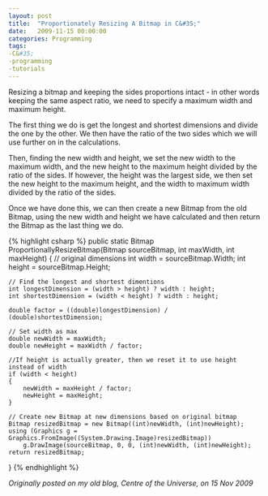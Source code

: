```yaml
---
layout: post
title:  "Proportionately Resizing A Bitmap in C&#35;"
date:   2009-11-15 00:00:00
categories: Programming
tags:
-C&#35;
-programming
-tutorials
---
```


Resizing a bitmap and keeping the sides proportions intact - in other words keeping the same aspect ratio, we need to specify a maximum width and maximum height.

The first thing we do is get the longest and shortest dimensions and divide the one by the other. We then have the ratio of the two sides which we will use further on in the calculations. 

Then, finding the new width and height, we set the new width to the maximum width, and the new height to the maximum height divided by the ratio of the sides. If however, the height was the largest side, we then set the new height to the maximum height, and the width to maximum width divided by the ratio of the sides.

Once we have done this, we can then create a new Bitmap from the old Bitmap, using the new width and height we have calculated and then return the Bitmap as the last thing we do.
<!--more-->

{% highlight csharp %}
public static Bitmap ProportionallyResizeBitmap(Bitmap sourceBitmap, int maxWidth, int maxHeight)
{
	// original dimensions
	int width = sourceBitmap.Width;
	int height = sourceBitmap.Height;

	// Find the longest and shortest dimentions
	int longestDimension = (width > height) ? width : height;
	int shortestDimension = (width < height) ? width : height;

	double factor = ((double)longestDimension) / (double)shortestDimension;

	// Set width as max
	double newWidth = maxWidth;
	double newHeight = maxWidth / factor;

	//If height is actually greater, then we reset it to use height instead of width
	if (width < height)
	{
		newWidth = maxHeight / factor;
		newHeight = maxHeight;
	}

	// Create new Bitmap at new dimensions based on original bitmap
	Bitmap resizedBitmap = new Bitmap((int)newWidth, (int)newHeight);
	using (Graphics g = Graphics.FromImage((System.Drawing.Image)resizedBitmap))
		g.DrawImage(sourceBitmap, 0, 0, (int)newWidth, (int)newHeight);
	return resizedBitmap;
}
{% endhighlight %}

_Originally posted on my old blog, Centre of the Universe, on 15 Nov 2009_